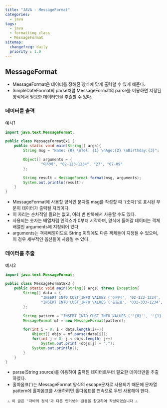 ```yaml
---
title: "JAVA - MessageFormat"
categories: 
  - java
tags:
  - java
  - formatting class
  - MessageFormat
sitemap:
  changefreq: daily
  priority : 1.0
---
```

## MessageFormat
* MessageFormat은 데이터를 정해진 양식에 맞게 출력할 수 있게 해준다.
* SimpleDateFormat의 parse처럼 MessageFormat의 parse를 이용하면 지정된 양식에서 필요한 데이터만을 추출할 수 있다.

### 데이터를 출력
예시1
```java
import java.text.MessageFormat;

public class MessageFormatEx1 {
    public static void main(String[] args){
        String msg = "Name: {0} \nTel: {1} \nAge:{2} \nBirthday:{3}";

        Object[] arguments = {
                "이자바", "02-123-1234", "27", "07-09"
        };

        String result = MessageFormat.format(msg, arguments);
        System.out.println(result);
    }
}
```
* MessageFormat에 사용할 양식인 문자열 msg를 작성할 때 '{숫자}'로 표시된 부분이 데이터가 출력될 자리이다.
* 이 자리는 순차적일  필요는 없고, 여러 번 반복해서 사용할 수도 있다.
* 사용되는 숫자는 배열처럼 인덱스가 0부터 시작하며, 양식에 들어갈 데이터는 객체배열인 arguments에 지정되어 있다.
* arguments는 객체배열이므로 String 이외에도 다른 객체들이 지정될 수 있으며, 이 경우 세부적인 옵션들이 사용될 수 있다.

### 데이터를 추출
예시2
```java
import java.text.MessageFormat;

public class MessageFormatEx3 {
    public static void main(String[] args) throws Exception{
        String[] data = {
                "INSERT INTO CUST_INFO VALUES ('이자바', '02-123-1234', 27, '07-09');",
                "INSERT INTO CUST_INFO VALUES ('김프로', '032-333-1234', 33, '10-07');",
        };

        String pattern = "INSERT INTO CUST_INFO VALUES (''{0}'', ''{1}'', {2}, ''{3}'');";
        MessageFormat mf = new MessageFormat(pattern);

        for(int i = 0; i < data.length;i++){
            Object[] objs = mf.parse(data[i]);
            for(int j = 0; j < objs.length; j++)
                System.out.print (objs[j] + ",");
            System.out.println();
        }
    }
}
```
* parse(String source)를 이용하여 출력된 데이터로부터 필요한 데이터만을 추출하였다.
* 홀따옴표(')는 MessageFormat 양식의 escape문자로 사용되기 때문에 문자열 pattern에 홀따옴표를 사용하려면 홀따옴표를 연속으로 두번 사용해야 한다.

` ⚠ 이 글은 '자바의 정석'과 다른 인터넷의 글들을 참고하여 작성되었습니다 ⚠`